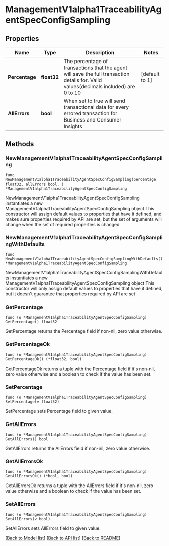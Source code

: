 # ManagementV1alpha1TraceabilityAgentSpecConfigSampling

## Properties

Name | Type | Description | Notes
------------ | ------------- | ------------- | -------------
**Percentage** | **float32** | The percentage of transactions that the agent will save the full transaction details for. Valid values(decimals included) are 0 to 10 | [default to 1]
**AllErrors** | **bool** | When set to true will send transactional data for every errored transaction for Business and Consumer Insights | 

## Methods

### NewManagementV1alpha1TraceabilityAgentSpecConfigSampling

`func NewManagementV1alpha1TraceabilityAgentSpecConfigSampling(percentage float32, allErrors bool, ) *ManagementV1alpha1TraceabilityAgentSpecConfigSampling`

NewManagementV1alpha1TraceabilityAgentSpecConfigSampling instantiates a new ManagementV1alpha1TraceabilityAgentSpecConfigSampling object
This constructor will assign default values to properties that have it defined,
and makes sure properties required by API are set, but the set of arguments
will change when the set of required properties is changed

### NewManagementV1alpha1TraceabilityAgentSpecConfigSamplingWithDefaults

`func NewManagementV1alpha1TraceabilityAgentSpecConfigSamplingWithDefaults() *ManagementV1alpha1TraceabilityAgentSpecConfigSampling`

NewManagementV1alpha1TraceabilityAgentSpecConfigSamplingWithDefaults instantiates a new ManagementV1alpha1TraceabilityAgentSpecConfigSampling object
This constructor will only assign default values to properties that have it defined,
but it doesn't guarantee that properties required by API are set

### GetPercentage

`func (o *ManagementV1alpha1TraceabilityAgentSpecConfigSampling) GetPercentage() float32`

GetPercentage returns the Percentage field if non-nil, zero value otherwise.

### GetPercentageOk

`func (o *ManagementV1alpha1TraceabilityAgentSpecConfigSampling) GetPercentageOk() (*float32, bool)`

GetPercentageOk returns a tuple with the Percentage field if it's non-nil, zero value otherwise
and a boolean to check if the value has been set.

### SetPercentage

`func (o *ManagementV1alpha1TraceabilityAgentSpecConfigSampling) SetPercentage(v float32)`

SetPercentage sets Percentage field to given value.


### GetAllErrors

`func (o *ManagementV1alpha1TraceabilityAgentSpecConfigSampling) GetAllErrors() bool`

GetAllErrors returns the AllErrors field if non-nil, zero value otherwise.

### GetAllErrorsOk

`func (o *ManagementV1alpha1TraceabilityAgentSpecConfigSampling) GetAllErrorsOk() (*bool, bool)`

GetAllErrorsOk returns a tuple with the AllErrors field if it's non-nil, zero value otherwise
and a boolean to check if the value has been set.

### SetAllErrors

`func (o *ManagementV1alpha1TraceabilityAgentSpecConfigSampling) SetAllErrors(v bool)`

SetAllErrors sets AllErrors field to given value.



[[Back to Model list]](../README.md#documentation-for-models) [[Back to API list]](../README.md#documentation-for-api-endpoints) [[Back to README]](../README.md)


